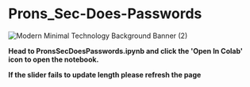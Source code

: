# Prons_Sec-Does-Passwords



![Modern Minimal Technology Background Banner (2)](https://user-images.githubusercontent.com/93559326/170898966-48541b5b-039b-4098-8d38-1a8d34ae6e4c.png)


**Head to PronsSecDoesPasswords.ipynb and click the 'Open In Colab' icon to open the notebook.** 

**If the slider fails to update length please refresh the page**
